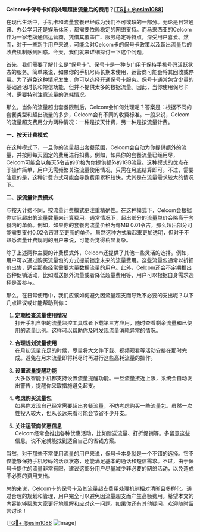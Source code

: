 **Celcom卡保号卡如何处理超出流量后的费用？[[TG💪+ @esim1088](https://t.me/s/esim1088)]**

在现代生活中，手机卡和流量套餐已经成为我们不可或缺的一部分。无论是日常通讯、办公学习还是娱乐休闲，都需要依赖稳定的网络支持。而马来西亚的Celcom作为一家老牌通信运营商，凭借其覆盖广、服务稳定等特点，深受用户喜爱。然而，对于一些新手用户来说，可能会对Celcom卡的保号卡政策以及超出流量后的收费机制感到困惑。今天，我们就来详细探讨一下这个问题。

首先，我们需要了解什么是“保号卡”。保号卡是一种专门用于保持手机号码活跃状态的服务。简单来说，如果你的手机号码长期未使用，运营商可能会将其回收或停用。为了避免这种情况发生，你可以选择开通保号卡服务。保号卡通常包含少量的基础通话时长和短信功能，但并不提供太多的数据流量。因此，当你使用保号卡时，需要特别注意流量的消耗情况。

那么，当你的流量超出套餐限制后，Celcom会如何处理呢？答案是：根据不同的套餐类型和超出流量的多少，Celcom会有不同的收费标准。一般来说，Celcom的流量超支费用分为两种情况：一种是按天计费，另一种是按流量计费。

**一、按天计费模式**

在这种模式下，一旦你的流量超出套餐范围，Celcom会自动为你提供额外的流量，并按照每天固定的费用进行扣费。例如，如果你的套餐流量已经用尽，Celcom可能会以每天5令吉的价格为你提供额外的1GB流量。这种模式的优点在于操作简单，用户无需频繁关注流量使用情况，只需在月底结算即可。不过，需要注意的是，这种计费方式可能会导致费用累积较快，尤其是在流量需求较大的情况下。

**二、按流量计费模式**

与按天计费不同，按流量计费模式更注重精确性。在这种模式下，Celcom会根据你实际超出的流量数量来计算费用。通常情况下，超出部分的流量单价会略高于套餐内的单价。例如，如果你的套餐内流量价格为每MB 0.01令吉，那么超出部分可能需要支付0.02令吉甚至更高的单价。虽然这种方式看起来更加透明，但对于不熟悉流量计费规则的用户来说，可能会觉得稍显复杂。

除了上述两种主要的计费模式外，Celcom还提供了其他一些灵活的选择。例如，用户可以通过购买流量包的方式提前锁定未来的流量费用。这些流量包通常以折扣价出售，适合那些经常需要大量数据流量的用户。此外，Celcom还会不定期推出各种促销活动，比如赠送额外流量或者降低超量费用等，用户可以根据自身需求选择是否参与。

那么，在日常使用中，我们应该如何避免因流量超支而导致不必要的支出呢？以下几点建议或许能帮助到你：

1. **定期检查流量使用情况**  
   打开手机自带的流量监控工具或者下载第三方应用，随时查看剩余流量和已使用的流量比例。这样可以帮助你及时发现流量消耗异常的情况。

2. **合理规划流量使用**  
   在月初流量充足的时候，尽量将大文件下载、视频观看等活动安排在那时完成。避免在月末流量即将耗尽时再进行这些高耗流量的操作。

3. **设置流量提醒功能**  
   大多数智能手机都支持设置流量提醒功能。一旦流量接近上限，系统会自动发出警告，提醒你采取措施避免超支。

4. **考虑购买流量包**  
   如果你发现自己经常需要超出套餐流量，不妨考虑购买一些流量包。虽然一次性投入较大，但从长远来看可能会节省不少开支。

5. **关注运营商优惠信息**  
   Celcom经常会推出各种优惠活动，比如赠送流量、打折促销等。多留意这些信息，说不定就能找到适合自己的省钱方案。

当然，对于那些不常使用流量的用户来说，保号卡本身就是一个不错的选择。它不仅能够保持手机号码的活跃状态，还能满足基本的通话和短信需求。不过，由于保号卡提供的流量非常有限，建议这部分用户尽量减少非必要的网络活动，以免造成不必要的费用支出。

总的来说，Celcom卡的保号卡及其流量超支费用处理机制相对清晰且多样化。通过合理的规划和管理，用户完全可以避免因流量超支而产生高额费用。希望本文的内容能够帮助大家更好地理解和应对这一问题。如果你还有其他疑问，欢迎随时留言讨论！

[[TG💪+ @esim1088](https://t.me/s/esim1088) ![Image](https://i.postimg.cc/4NQfJmqS/Snipaste-2025-05-13-00-14-12.png)]